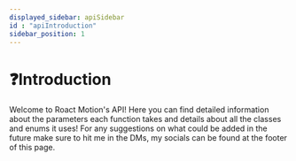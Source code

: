 ```yaml
---
displayed_sidebar: apiSidebar
id : "apiIntroduction"
sidebar_position: 1
---
```


# ❓Introduction 

Welcome to Roact Motion's API! Here you can find detailed information about the parameters each function takes and details about all the classes and enums it uses! For any suggestions on what could be added in the future make sure to hit me in the DMs, my socials can be found at the footer of this page.